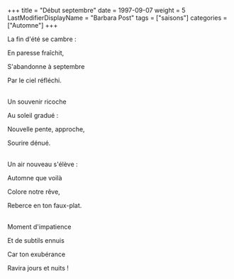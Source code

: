 +++
title = "Début septembre"
date = 1997-09-07
weight = 5
LastModifierDisplayName = "Barbara Post"
tags = ["saisons"]
categories = ["Automne"]
+++

La fin d'été se cambre :

En paresse fraîchit,

S'abandonne à septembre

Par le ciel réfléchi.

 \
Un souvenir ricoche

Au soleil gradué :

Nouvelle pente, approche,

Sourire dénué.

 \
Un air nouveau s'élève :

Automne que voilà

Colore notre rêve,

Reberce en ton faux-plat.

 \
Moment d'impatience

Et de subtils ennuis

Car ton exubérance

Ravira jours et nuits !
